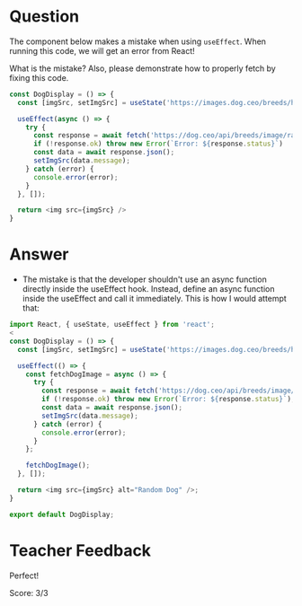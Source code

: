 # Question

The component below makes a mistake when using `useEffect`. When running this code, we will get an error from React! 

What is the mistake? Also, please demonstrate how to properly fetch by fixing this code.

```js
const DogDisplay = () => {
  const [imgSrc, setImgSrc] = useState('https://images.dog.ceo/breeds/hound-english/n02089973_612.jpg');

  useEffect(async () => {
    try {
      const response = await fetch('https://dog.ceo/api/breeds/image/random');
      if (!response.ok) throw new Error(`Error: ${response.status}`)
      const data = await response.json();
      setImgSrc(data.message);
    } catch (error) {
      console.error(error);
    }
  }, []);

  return <img src={imgSrc} />
}
```

# Answer
- The mistake is that the developer shouldn't use an async function directly inside the useEffect hook. Instead, define an async function inside the useEffect and call it immediately. This is how I would attempt that: 

```js
import React, { useState, useEffect } from 'react';
<
const DogDisplay = () => {
  const [imgSrc, setImgSrc] = useState('https://images.dog.ceo/breeds/hound-english/n02089973_612.jpg');

  useEffect(() => {
    const fetchDogImage = async () => {
      try {
        const response = await fetch('https://dog.ceo/api/breeds/image/random');
        if (!response.ok) throw new Error(`Error: ${response.status}`);
        const data = await response.json();
        setImgSrc(data.message);
      } catch (error) {
        console.error(error);
      }
    };

    fetchDogImage();
  }, []);

  return <img src={imgSrc} alt="Random Dog" />;
}

export default DogDisplay;
```



# Teacher Feedback

Perfect!

Score: 3/3